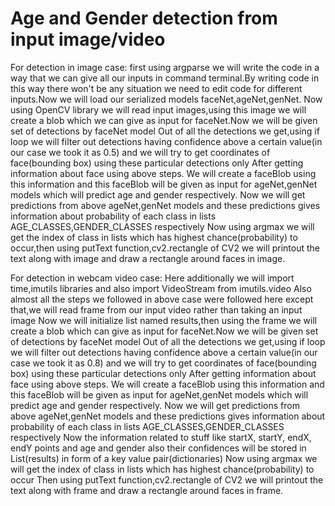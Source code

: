 # Age and Gender detection from input image/video
For detection in image case:
first using argparse we will write the code in a way that we can give all our inputs in command terminal.By writing code in this way there won't be any situation we need to edit code for different inputs.Now we will load our serialized models faceNet,ageNet,genNet.
Now using OpenCV library we will read input images,using this image we will create a blob which we can give as input for faceNet.Now we will be given set of detections by faceNet model
Out of all the detections we get,using if loop we will filter out detections having confidence above a certain value(in our case we took it as 0.5) and we will try to get coordinates of face(bounding box) using these particular detections only
After getting information about face using above steps. We will create a faceBlob using this information and this faceBlob will be given as input for ageNet,genNet models which will predict age and gender respectively.
Now we will get predictions from above ageNet,genNet models and these predictions gives information about probability of each class in lists AGE_CLASSES,GENDER_CLASSES respectively
Now using argmax we will get the index of class in lists which has highest chance(probability) to occur,then using putText function,cv2.rectangle of CV2 we will printout the text along with image and draw a rectangle around faces in image.

For detection in webcam video case:
Here additionally we will import time,imutils libraries and also import VideoStream from imutils.video
Also almost all the steps we followed in above case were followed here except that,we will read frame from our input video rather than taking an input image
Now we will initialize list named results,then using the frame we will create a blob which can give as input for faceNet.Now we will be given set of detections by faceNet model
Out of all the detections we get,using if loop we will filter out detections having confidence above a certain value(in our case we took it as 0.8) and we will try to get coordinates of face(bounding box) using these particular detections only
After getting information about face using above steps. We will create a faceBlob using this information and this faceBlob will be given as input for ageNet,genNet models which will predict age and gender respectively.
Now we will get predictions from above ageNet,genNet models and these predictions gives information about probability of each class in lists AGE_CLASSES,GENDER_CLASSES respectively
Now the information related to stuff like startX, startY, endX, endY points and age and gender also their confidences will be stored in List(results) in form of a key value pair(dictionaries)
Now using argmax we will get the index of class in lists which has highest chance(probability) to occur
Then using putText function,cv2.rectangle of CV2 we will printout the text along with frame and draw a rectangle around faces in frame.
